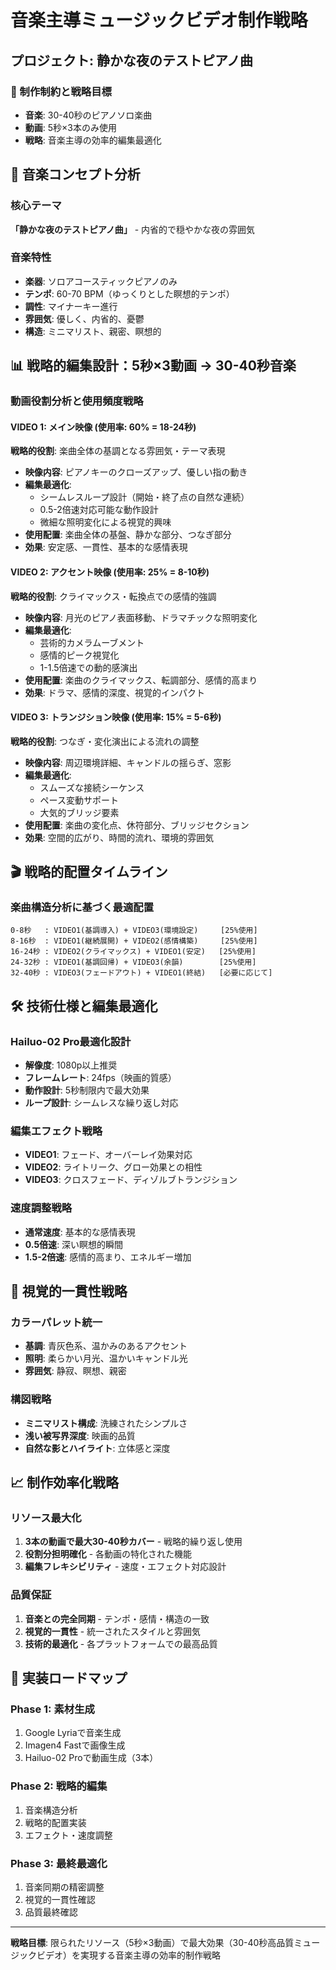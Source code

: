 # 音楽主導ミュージックビデオ制作戦略
## プロジェクト: 静かな夜のテストピアノ曲

### 🎯 制作制約と戦略目標
- **音楽**: 30-40秒のピアノソロ楽曲
- **動画**: 5秒×3本のみ使用
- **戦略**: 音楽主導の効率的編集最適化

## 🎵 音楽コンセプト分析

### 核心テーマ
**「静かな夜のテストピアノ曲」** - 内省的で穏やかな夜の雰囲気

### 音楽特性
- **楽器**: ソロアコースティックピアノのみ
- **テンポ**: 60-70 BPM（ゆっくりとした瞑想的テンポ）
- **調性**: マイナーキー進行
- **雰囲気**: 優しく、内省的、憂鬱
- **構造**: ミニマリスト、親密、瞑想的

## 📊 戦略的編集設計：5秒×3動画 → 30-40秒音楽

### 動画役割分析と使用頻度戦略

#### VIDEO 1: メイン映像 (使用率: 60% = 18-24秒)
**戦略的役割**: 楽曲全体の基調となる雰囲気・テーマ表現
- **映像内容**: ピアノキーのクローズアップ、優しい指の動き
- **編集最適化**: 
  - シームレスループ設計（開始・終了点の自然な連続）
  - 0.5-2倍速対応可能な動作設計
  - 微細な照明変化による視覚的興味
- **使用配置**: 楽曲全体の基盤、静かな部分、つなぎ部分
- **効果**: 安定感、一貫性、基本的な感情表現

#### VIDEO 2: アクセント映像 (使用率: 25% = 8-10秒)
**戦略的役割**: クライマックス・転換点での感情的強調
- **映像内容**: 月光のピアノ表面移動、ドラマチックな照明変化
- **編集最適化**:
  - 芸術的カメラムーブメント
  - 感情的ピーク視覚化
  - 1-1.5倍速での動的感演出
- **使用配置**: 楽曲のクライマックス、転調部分、感情的高まり
- **効果**: ドラマ、感情的深度、視覚的インパクト

#### VIDEO 3: トランジション映像 (使用率: 15% = 5-6秒)
**戦略的役割**: つなぎ・変化演出による流れの調整
- **映像内容**: 周辺環境詳細、キャンドルの揺らぎ、窓影
- **編集最適化**:
  - スムーズな接続シーケンス
  - ペース変動サポート
  - 大気的ブリッジ要素
- **使用配置**: 楽曲の変化点、休符部分、ブリッジセクション
- **効果**: 空間的広がり、時間的流れ、環境的雰囲気

## 🎬 戦略的配置タイムライン

### 楽曲構造分析に基づく最適配置
```
0-8秒   : VIDEO1(基調導入) + VIDEO3(環境設定)     [25%使用]
8-16秒  : VIDEO1(継続展開) + VIDEO2(感情構築)     [25%使用]
16-24秒 : VIDEO2(クライマックス) + VIDEO1(安定)   [25%使用]  
24-32秒 : VIDEO1(基調回帰) + VIDEO3(余韻)        [25%使用]
32-40秒 : VIDEO3(フェードアウト) + VIDEO1(終結)   [必要に応じて]
```

## 🛠️ 技術仕様と編集最適化

### Hailuo-02 Pro最適化設計
- **解像度**: 1080p以上推奨
- **フレームレート**: 24fps（映画的質感）
- **動作設計**: 5秒制限内で最大効果
- **ループ設計**: シームレスな繰り返し対応

### 編集エフェクト戦略
- **VIDEO1**: フェード、オーバーレイ効果対応
- **VIDEO2**: ライトリーク、グロー効果との相性
- **VIDEO3**: クロスフェード、ディゾルブトランジション

### 速度調整戦略
- **通常速度**: 基本的な感情表現
- **0.5倍速**: 深い瞑想的瞬間
- **1.5-2倍速**: 感情的高まり、エネルギー増加

## 🎨 視覚的一貫性戦略

### カラーパレット統一
- **基調**: 青灰色系、温かみのあるアクセント
- **照明**: 柔らかい月光、温かいキャンドル光
- **雰囲気**: 静寂、瞑想、親密

### 構図戦略
- **ミニマリスト構成**: 洗練されたシンプルさ
- **浅い被写界深度**: 映画的品質
- **自然な影とハイライト**: 立体感と深度

## 📈 制作効率化戦略

### リソース最大化
1. **3本の動画で最大30-40秒カバー** - 戦略的繰り返し使用
2. **役割分担明確化** - 各動画の特化された機能
3. **編集フレキシビリティ** - 速度・エフェクト対応設計

### 品質保証
1. **音楽との完全同期** - テンポ・感情・構造の一致
2. **視覚的一貫性** - 統一されたスタイルと雰囲気
3. **技術的最適化** - 各プラットフォームでの最高品質

## 🚀 実装ロードマップ

### Phase 1: 素材生成
1. Google Lyriaで音楽生成
2. Imagen4 Fastで画像生成  
3. Hailuo-02 Proで動画生成（3本）

### Phase 2: 戦略的編集
1. 音楽構造分析
2. 戦略的配置実装
3. エフェクト・速度調整

### Phase 3: 最終最適化
1. 音楽同期の精密調整
2. 視覚的一貫性確認
3. 品質最終確認

---

**戦略目標**: 限られたリソース（5秒×3動画）で最大効果（30-40秒高品質ミュージックビデオ）を実現する音楽主導の効率的制作戦略